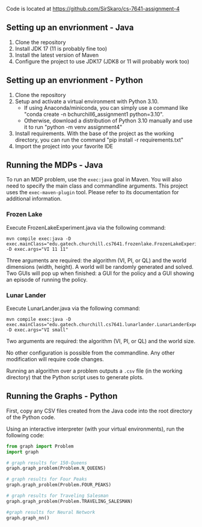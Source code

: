 Code is located at https://github.com/SirSkaro/cs-7641-assignment-4

## Setting up an envrionment - Java
1) Clone the repository
2) Install JDK 17 (11 is probably fine too)
3) Install the latest version of Maven
4) Configure the project to use JDK17 (JDK8 or 11 will probably work too)

## Setting up an envrionment - Python
1) Clone the repository
2) Setup and activate a virtual environment with Python 3.10.
    * If using Anaconda/miniconda, you can simply use a command like "conda create -n bchurchill6_assignment1 python=3.10".
    * Otherwise, download a distribution of Python 3.10 manually and use it to run "python -m venv assignment4"
3) Install requirements. With the base of the project as the working directory, you can run the command "pip install -r requirements.txt"
4) Import the project into your favorite IDE

## Running the MDPs - Java
To run an MDP problem, use the `exec:java` goal in Maven. You will also need to specify the main class and commandline arguments. This project uses the `exec-maven-plugin` 
tool. Please refer to its documentation for additional information.

### Frozen Lake
Execute FrozenLakeExperiment.java via the following command:
```
mvn compile exec:java -D exec.mainClass="edu.gatech.churchill.cs7641.frozenlake.FrozenLakeExperiment" -D exec.args="VI 11 11"
```
Three arguments are required: the algorithm (VI, PI, or QL) and the world dimensions (width, height). A world will be randomly generated and solved. Two GUIs will pop up
when finished: a GUI for the policy and a GUI showing an episode of running the policy.

### Lunar Lander
Execute LunarLander.java via the following command:
```
mvn compile exec:java -D exec.mainClass="edu.gatech.churchill.cs7641.lunarlander.LunarLanderExperiment" -D exec.args="VI small"
```
Two arguments are required: the algorithm (VI, PI, or QL) and the world size.

No other configuration is possible from the commandline. Any other modification will require code changes.

Running an algorithm over a problem outputs a `.csv` file (in the working directory) that the Python script uses to generate plots.

## Running the Graphs - Python
First, copy any CSV files created from the Java code into the root directory of the Python code.

Using an interactive interpreter (with your virtual environments), run the following code:
```python
from graph import Problem
import graph

# graph results for 150-Queens
graph.graph_problem(Problem.N_QUEENS)

# graph results for Four Peaks
graph.graph_problem(Problem.FOUR_PEAKS)

# graph results for Traveling Salesman
graph.graph_problem(Problem.TRAVELING_SALESMAN)

#graph results for Neural Network
graph.graph_nn()
```
